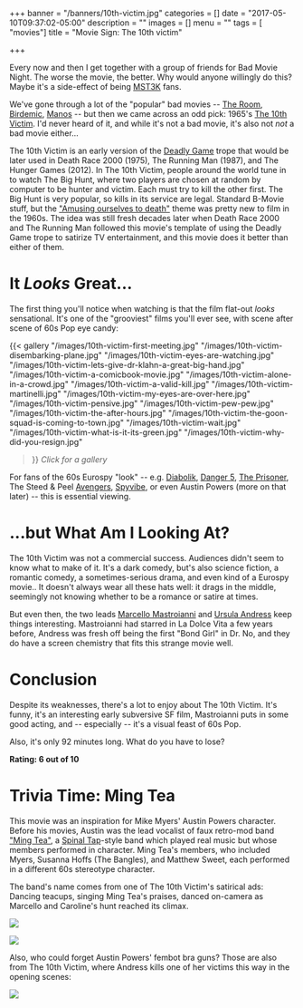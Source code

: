 +++
banner = "/banners/10th-victim.jpg"
categories = []
date = "2017-05-10T09:37:02-05:00"
description = ""
images = []
menu = ""
tags = [ "movies"]
title = "Movie Sign: The 10th victim"

+++

Every now and then I get together with a group of friends for Bad Movie Night. The worse the movie, the better. Why would anyone willingly do this? Maybe it's a side-effect of being [MST3K](https://en.wikipedia.org/wiki/Mystery_Science_Theater_3000) fans.

We've gone through a lot of the "popular" bad movies -- [The Room](https://en.wikipedia.org/wiki/The_Room_(film)), [Birdemic](https://en.wikipedia.org/wiki/Birdemic:_Shock_and_Terror), [Manos](https://en.wikipedia.org/wiki/Manos:_The_Hands_of_Fate) -- but then we came across an odd pick: 1965's [The 10th Victim](https://en.wikipedia.org/wiki/The_10th_Victim). I'd never heard of it, and while it's not a bad movie, it's also not *not* a bad movie either...

The 10th Victim is an early version of the [Deadly Game](http://tvtropes.org/pmwiki/pmwiki.php/Main/DeadlyGame) trope that would be later used in Death Race 2000 (1975), The Running Man (1987), and The Hunger Games (2012). In The 10th Victim, people around the world tune in to watch The Big Hunt, where two players are chosen at random by computer to be hunter and victim. Each must try to kill the other first. The Big Hunt is very popular, so kills in its service are legal. Standard B-Movie stuff, but the ["Amusing ourselves to death"](https://en.wikipedia.org/wiki/Amusing_Ourselves_to_Death) theme was pretty new to film in the 1960s. The idea was still fresh decades later when Death Race 2000 and The Running Man followed this movie's template of using the Deadly Game trope to satirize TV entertainment, and this movie does it better than either of them.

# It *Looks* Great...

The first thing you'll notice when watching is that the film flat-out *looks* sensational.
It's one of the "grooviest" films you'll ever see,
with scene after scene of 60s Pop eye candy:

{{< gallery
  "/images/10th-victim-first-meeting.jpg"
  "/images/10th-victim-disembarking-plane.jpg"
  "/images/10th-victim-eyes-are-watching.jpg"
  "/images/10th-victim-lets-give-dr-klahn-a-great-big-hand.jpg"
  "/images/10th-victim-a-comicbook-movie.jpg"
  "/images/10th-victim-alone-in-a-crowd.jpg"
  "/images/10th-victim-a-valid-kill.jpg"
  "/images/10th-victim-martinelli.jpg"
  "/images/10th-victim-my-eyes-are-over-here.jpg"
  "/images/10th-victim-pensive.jpg"
  "/images/10th-victim-pew-pew.jpg"
  "/images/10th-victim-the-after-hours.jpg"
  "/images/10th-victim-the-goon-squad-is-coming-to-town.jpg"
  "/images/10th-victim-wait.jpg"
  "/images/10th-victim-what-is-it-its-green.jpg"
  "/images/10th-victim-why-did-you-resign.jpg"
>}}
*Click for a gallery*

For fans of the 60s Eurospy "look" -- e.g.
[Diabolik](https://en.wikipedia.org/wiki/Danger%3A_Diabolik),
[Danger 5](https://en.wikipedia.org/wiki/Danger_5),
[The Prisoner](http://www.bbc.com/news/in-pictures-37232329),
The Steed & Peel [Avengers](https://en.wikipedia.org/wiki/The_Avengers_%28TV_series%29),
[Spyvibe](https://spyvibe.blogspot.com/),
or even Austin Powers (more on that later) --
this is essential viewing.

# ...but What Am I Looking At?

The 10th Victim was not a commercial success. Audiences didn't seem to know what to make of it.
It's a dark comedy,
but's also science fiction,
a romantic comedy,
a sometimes-serious drama,
and even kind of a Eurospy movie..
It doesn't always wear all these hats well:
it drags in the middle, seemingly not knowing whether to be a romance or satire at times.

But even then, the two leads
[Marcello Mastroianni](https://en.wikipedia.org/wiki/Marcello_Mastroianni) and 
[Ursula Andress](https://en.wikipedia.org/wiki/Ursula_Andress) keep things interesting.
Mastroianni had starred in La Dolce Vita a few years before,
Andress was fresh off being the first "Bond Girl" in Dr. No,
and they do have a screen chemistry that fits this strange movie well.

# Conclusion

Despite its weaknesses, there's a lot to enjoy about The 10th Victim.
It's funny,
it's an interesting early subversive SF film,
Mastroianni puts in some good acting,
and -- especially -- it's a visual feast of 60s Pop.

Also, it's only 92 minutes long.
What do you have to lose?

**Rating: 6 out of 10**

# Trivia Time: Ming Tea

This movie was an inspiration for Mike Myers' Austin Powers character.
Before his movies, Austin was the lead vocalist of faux retro-mod band ["Ming Tea"](https://en.wikipedia.org/wiki/Ming_Tea),
a [Spinal Tap](https://en.wikipedia.org/wiki/Spinal_Tap_(band))-style band
which played real music but whose members performed in character.
Ming Tea's members, who included Myers, Susanna Hoffs (The Bangles), and Matthew Sweet,
each performed in a different 60s stereotype character.

The band's name comes from one of The 10th Victim's satirical ads:
Dancing teacups, singing Ming Tea's praises, danced on-camera as Marcello and Caroline's hunt reached its climax.

![](/images/10th-victim-drink-ming-tea.jpg)

![](/images/10th-victim-and-youll-live-longer.jpg)

Also, who could forget Austin Powers' fembot bra guns?
Those are also from The 10th Victim, where Andress kills one of her victims this way in the opening scenes:

![](/images/10th-victim-fembot-bra.jpg")

